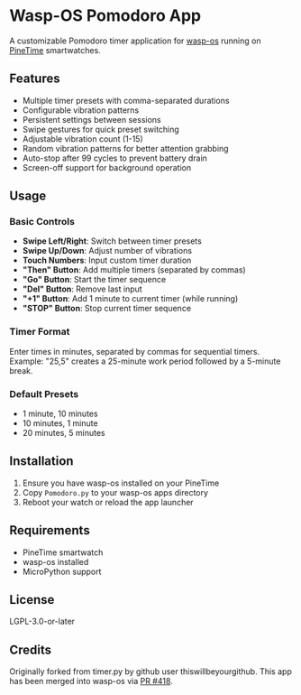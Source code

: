 # Wasp-OS Pomodoro App

A customizable Pomodoro timer application for [wasp-os](https://github.com/wasp-os/wasp-os) running on [PineTime](https://pine64.org/devices/pinetime/) smartwatches.

## Features

- Multiple timer presets with comma-separated durations
- Configurable vibration patterns
- Persistent settings between sessions
- Swipe gestures for quick preset switching
- Adjustable vibration count (1-15)
- Random vibration patterns for better attention grabbing
- Auto-stop after 99 cycles to prevent battery drain
- Screen-off support for background operation

## Usage

### Basic Controls
- **Swipe Left/Right**: Switch between timer presets
- **Swipe Up/Down**: Adjust number of vibrations
- **Touch Numbers**: Input custom timer duration
- **"Then" Button**: Add multiple timers (separated by commas)
- **"Go" Button**: Start the timer sequence
- **"Del" Button**: Remove last input
- **"+1" Button**: Add 1 minute to current timer (while running)
- **"STOP" Button**: Stop current timer sequence

### Timer Format
Enter times in minutes, separated by commas for sequential timers.
Example: "25,5" creates a 25-minute work period followed by a 5-minute break.

### Default Presets
- 1 minute, 10 minutes
- 10 minutes, 1 minute
- 20 minutes, 5 minutes

## Installation

1. Ensure you have wasp-os installed on your PineTime
2. Copy `Pomodoro.py` to your wasp-os apps directory
3. Reboot your watch or reload the app launcher

## Requirements

- PineTime smartwatch
- wasp-os installed
- MicroPython support

## License

LGPL-3.0-or-later

## Credits

Originally forked from timer.py by github user thiswillbeyourgithub. This app has been merged into wasp-os via [PR #418](https://github.com/wasp-os/wasp-os/pull/418/files).
